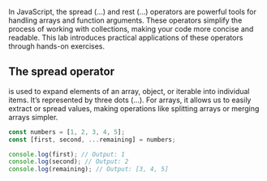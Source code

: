 In JavaScript, the spread (...) and rest (...) operators are powerful tools for handling arrays and function arguments. These operators simplify the process of working with collections, making your code more concise and readable. This lab introduces practical applications of these operators through hands-on exercises.

## The spread operator

is used to expand elements of an array, object, or iterable into individual items. It’s represented by three dots (...). For arrays, it allows us to easily extract or spread values, making operations like splitting arrays or merging arrays simpler.

```js
const numbers = [1, 2, 3, 4, 5];
const [first, second, ...remaining] = numbers;

console.log(first); // Output: 1
console.log(second); // Output: 2
console.log(remaining); // Output: [3, 4, 5]
```
